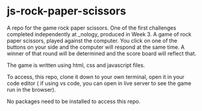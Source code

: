 # js-rock-paper-scissors
A repo for the game rock paper scissors. One of the first challenges completed independently at _nology, produced in Week 3. A game of rock paper scissors, played against the computer. You click on one of the buttons on your side and the computer will respond at the same time. A winner of that round will be determined and the score board will reflect that.

The game is written using html, css and javascript files.

To access, this repo, clone it down to your own terminal, open it in your code editor ( if using vs code, you can open in live server to see the game run in the browser).

No packages need to be installed to access this repo.
